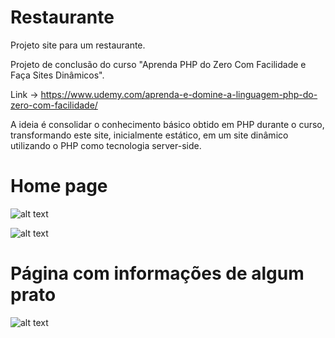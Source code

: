 # Restaurante
Projeto site para um restaurante. 

Projeto de conclusão do curso "Aprenda PHP do Zero Com Facilidade e Faça Sites Dinâmicos".

Link -> https://www.udemy.com/aprenda-e-domine-a-linguagem-php-do-zero-com-facilidade/

A ideia é consolidar o conhecimento básico obtido em PHP durante o curso, transformando este site, inicialmente estático, em um site dinâmico utilizando o PHP como tecnologia server-side.

# Home page

![alt text](https://raw.githubusercontent.com/gbrandao07/restaurante/master/img/to-readme/index.png)

![alt text](https://raw.githubusercontent.com/gbrandao07/restaurante/master/img/to-readme/index2.png)


# Página com informações de algum prato

![alt text](https://raw.githubusercontent.com/gbrandao07/restaurante/master/img/to-readme/prato.png)


